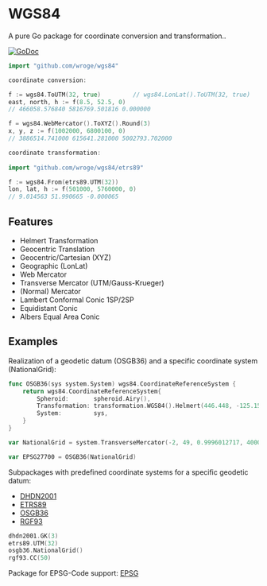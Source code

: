 # WGS84

A pure Go package for coordinate conversion and transformation..

[![GoDoc](https://godoc.org/github.com/wroge/wgs84?status.svg)](https://godoc.org/github.com/wroge/wgs84)

```go
import "github.com/wroge/wgs84"

coordinate conversion:

f := wgs84.ToUTM(32, true)         // wgs84.LonLat().ToUTM(32, true)
east, north, h := f(8.5, 52.5, 0)
// 466058.576840 5816769.501816 0.000000

f = wgs84.WebMercator().ToXYZ().Round(3)
x, y, z := f(1002000, 6800100, 0)
// 3886514.741000 615641.281000 5002793.702000

coordinate transformation:
	
import "github.com/wroge/wgs84/etrs89"

f := wgs84.From(etrs89.UTM(32))
lon, lat, h := f(501000, 5760000, 0)
// 9.014563 51.990665 -0.000065
```

## Features

- Helmert Transformation
- Geocentric Translation
- Geocentric/Cartesian (XYZ)
- Geographic (LonLat)
- Web Mercator
- Transverse Mercator (UTM/Gauss-Krueger)
- (Normal) Mercator
- Lambert Conformal Conic 1SP/2SP
- Equidistant Conic
- Albers Equal Area Conic

## Examples

Realization of a geodetic datum (OSGB36) and a specific coordinate system (NationalGrid):

```go
func OSGB36(sys system.System) wgs84.CoordinateReferenceSystem {
	return wgs84.CoordinateReferenceSystem{
		Spheroid:       spheroid.Airy(),
		Transformation: transformation.WGS84().Helmert(446.448, -125.157, 542.06, 0.15, 0.247, 0.842, -20.489),
		System:         sys,
	}
}

var NationalGrid = system.TransverseMercator(-2, 49, 0.9996012717, 400000, -100000)

var EPSG27700 = OSGB36(NationalGrid)
```

Subpackages with predefined coordinate systems for a specific geodetic datum:

- [DHDN2001](https://github.com/wroge/wgs84/tree/master/dhdn2001)
- [ETRS89](https://github.com/wroge/wgs84/tree/master/etrs89)
- [OSGB36](https://github.com/wroge/wgs84/tree/master/osgb36)
- [RGF93](https://github.com/wroge/wgs84/tree/master/rgf93)

```go
dhdn2001.GK(3)
etrs89.UTM(32)
osgb36.NationalGrid()
rgf93.CC(50)
```

Package for EPSG-Code support: [EPSG](https://github.com/wroge/wgs84/tree/master/epsg)